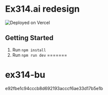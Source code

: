 
# Ex314.ai redesign



![Deployed on Vercel](https://img.shields.io/badge/Deployed%20on-Vercel-black?style=for-the-badge&logo=vercel)



## Getting Started

1. Run `npm install`
2. Run `npm run dev`
=======
# ex314-bu
 e92fbe1c94cccb8d692193acccf6ae33d17b5e1b
